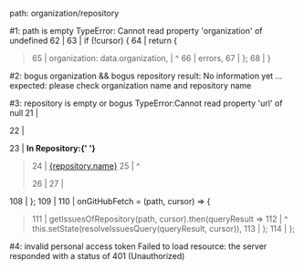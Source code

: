path: organization/repository

#1: path is empty
TypeError: Cannot read property 'organization' of undefined
  62 | 
  63 |  if (!cursor) {
  64 |    return {
> 65 |      organization: data.organization,
     | ^  66 |      errors,
  67 |    };
  68 |  }

#2: bogus organization && bogus repository
result: No information yet ...
expected: please check organization name and repository name

#3: repository is empty or bogus
TypeError:Cannot read property 'url' of null
  21 |  <div id="reactionContainer" className="Repository">
  22 |    <p>
  23 |      <strong>In Repository:{' '}</strong>
> 24 |      <a href={repository.url}>{repository.name}</a>
  25 | ^  </p>
  26 | 
  27 |    <ul>

  108 |  };
  109 | 
  110 |  onGitHubFetch = (path, cursor) => {
> 111 |    getIssuesOfRepository(path, cursor).then(queryResult =>
  112 | ^    this.setState(resolveIssuesQuery(queryResult, cursor)),
  113 |    );
  114 |  };

  #4: invalid personal access token
  Failed to load resource: the server responded with a status of 401 (Unauthorized)